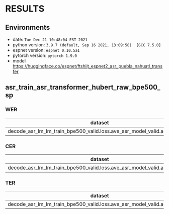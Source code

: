 <!-- Generated by scripts/utils/show_asr_result.sh -->
# RESULTS
## Environments
- date: `Tue Dec 21 10:48:04 EST 2021`
- python version: `3.9.7 (default, Sep 16 2021, 13:09:58)  [GCC 7.5.0]`
- espnet version: `espnet 0.10.5a1`
- pytorch version: `pytorch 1.9.0`
- model https://huggingface.co/espnet/ftshijt_espnet2_asr_puebla_nahuatl_transfer

## asr_train_asr_transformer_hubert_raw_bpe500_sp
### WER

|dataset|Snt|Wrd|Corr|Sub|Del|Ins|Err|S.Err|
|---|---|---|---|---|---|---|---|---|
|decode_asr_lm_lm_train_bpe500_valid.loss.ave_asr_model_valid.acc.best/test|10576|90532|77.0|17.0|6.0|3.6|26.6|74.0|

### CER

|dataset|Snt|Wrd|Corr|Sub|Del|Ins|Err|S.Err|
|---|---|---|---|---|---|---|---|---|
|decode_asr_lm_lm_train_bpe500_valid.loss.ave_asr_model_valid.acc.best/test|10576|590273|92.2|2.1|5.7|3.0|10.8|74.0|

### TER

|dataset|Snt|Wrd|Corr|Sub|Del|Ins|Err|S.Err|
|---|---|---|---|---|---|---|---|---|
|decode_asr_lm_lm_train_bpe500_valid.loss.ave_asr_model_valid.acc.best/test|10576|242435|86.0|7.3|6.8|3.5|17.5|74.0|
